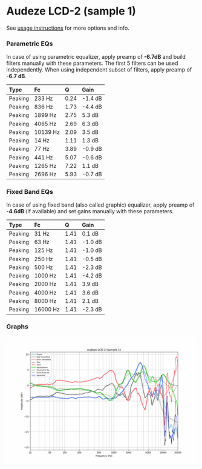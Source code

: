 # Audeze LCD-2 (sample 1)
See [usage instructions](https://github.com/jaakkopasanen/AutoEq#usage) for more options and info.

### Parametric EQs
In case of using parametric equalizer, apply preamp of **-6.7dB** and build filters manually
with these parameters. The first 5 filters can be used independently.
When using independent subset of filters, apply preamp of **-6.7 dB**.

| Type    | Fc       |    Q | Gain    |
|:--------|:---------|:-----|:--------|
| Peaking | 233 Hz   | 0.24 | -1.4 dB |
| Peaking | 836 Hz   | 1.73 | -4.4 dB |
| Peaking | 1899 Hz  | 2.75 | 5.3 dB  |
| Peaking | 4065 Hz  | 2.69 | 6.3 dB  |
| Peaking | 10139 Hz | 2.09 | 3.5 dB  |
| Peaking | 14 Hz    | 1.11 | 1.3 dB  |
| Peaking | 77 Hz    | 3.89 | -0.9 dB |
| Peaking | 441 Hz   | 5.07 | -0.6 dB |
| Peaking | 1265 Hz  | 7.22 | 1.1 dB  |
| Peaking | 2696 Hz  | 5.93 | -0.7 dB |

### Fixed Band EQs
In case of using fixed band (also called graphic) equalizer, apply preamp of **-4.6dB**
(if available) and set gains manually with these parameters.

| Type    | Fc       |    Q | Gain    |
|:--------|:---------|:-----|:--------|
| Peaking | 31 Hz    | 1.41 | 0.1 dB  |
| Peaking | 63 Hz    | 1.41 | -1.0 dB |
| Peaking | 125 Hz   | 1.41 | -1.0 dB |
| Peaking | 250 Hz   | 1.41 | -0.5 dB |
| Peaking | 500 Hz   | 1.41 | -2.3 dB |
| Peaking | 1000 Hz  | 1.41 | -4.2 dB |
| Peaking | 2000 Hz  | 1.41 | 3.9 dB  |
| Peaking | 4000 Hz  | 1.41 | 3.6 dB  |
| Peaking | 8000 Hz  | 1.41 | 2.1 dB  |
| Peaking | 16000 Hz | 1.41 | -2.3 dB |

### Graphs
![](./Audeze%20LCD-2%20(sample%201).png)